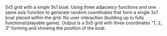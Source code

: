 5x5 grid with a single 3x1 boat. 
Using three adjacency functions and one same axis function to generate random coordinates that form a single 3x1 boat placed within the grid. 
No user interaction (building up to fully functional/playable game).
Output is a 5x5 grid with three coordinates "1, 2, 3" forming and showing the position of the boat. 
